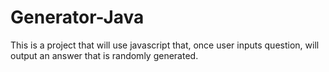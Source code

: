 # Generator-Java
This is a project that will use javascript that, once user inputs question, will output an answer that is randomly generated.

